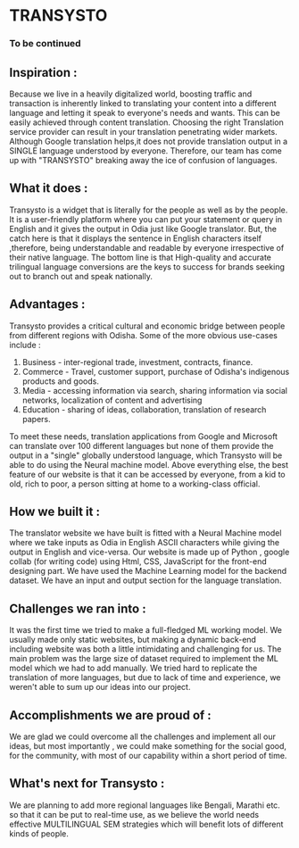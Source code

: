 # TRANSYSTO

### To be continued

## Inspiration :
Because we live in a heavily digitalized world, boosting traffic and transaction is inherently linked to translating your content into a different language and letting it speak to everyone's needs and wants. This can be easily achieved through content translation. Choosing the right Translation service provider can result in your translation penetrating wider markets. Although Google translation helps,it does not provide translation output in a SINGLE language understood by everyone. Therefore, our team has come up with "TRANSYSTO" breaking away the ice of confusion of languages.

## What it does :
Transysto is a widget that is literally for the people as well as by the people. It is a user-friendly platform where you can put your statement or query in English and it gives the output in Odia just like Google translator. But, the catch here is that it displays the sentence in English characters itself ,therefore, being understandable and readable by everyone irrespective of their native language. The bottom line is that High-quality and accurate trilingual language conversions are the keys to success for brands seeking out to branch out and speak nationally. 

## Advantages :
Transysto provides a critical cultural and economic bridge between people from different regions with Odisha. Some of the more obvious use-cases include :
1. Business - inter-regional trade, investment, contracts, finance.
2. Commerce - Travel, customer support, purchase of Odisha's indigenous products and goods.
3. Media - accessing information via search, sharing information via social networks, localization of content and advertising
4. Education - sharing of ideas, collaboration, translation of research papers.

To meet these needs, translation applications from Google and Microsoft can translate over 100 different languages but none of them provide the output in a "single" globally understood language, which Transysto will be able to do using the Neural machine model. 
Above everything else, the best feature of our website is that it can be accessed by everyone, from a kid to old, rich to poor, a person sitting at home to a working-class official.

## How we built it :
The translator website we have built is fitted with a Neural Machine model where we take inputs as Odia in English ASCII characters while giving the output in English and vice-versa. Our website is made up of Python , google collab (for writing code) using Html, CSS, JavaScript for the front-end designing part. We have used the Machine Learning model for the backend dataset. We have an input and output section for the language translation. 

## Challenges we ran into :
It was the first time we tried to make a full-fledged ML working model. We usually made only static websites, but making a dynamic back-end including website was both a little intimidating and challenging for us. The main problem was the large size of dataset required to implement the ML model which we had to add manually. We tried hard to replicate the translation of more languages, but due to lack of time and experience, we weren't able to sum up our ideas into our project.

## Accomplishments we are proud of :
We are glad we could overcome all the challenges and implement all our ideas, but most importantly , we could make something for the social good, for the community, with most of our capability within a short period of time.

## What's next for Transysto :
We are planning to add more regional languages like Bengali, Marathi etc. so that it can be put to real-time use, as we believe the world needs effective MULTILINGUAL SEM strategies which will benefit lots of different kinds of people.
